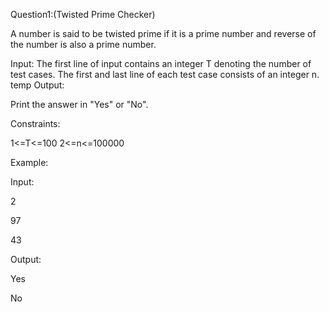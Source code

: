 Question1:(Twisted Prime Checker)

A number is said to be twisted prime if it is a prime number and reverse of the number is also a prime number.

Input:
The first line of input contains an integer T denoting the number of test cases. 
The first and last line of each test case consists of an integer n.  
temp
Output:

Print the answer in "Yes" or "No".

Constraints: 

1<=T<=100
2<=n<=100000

Example:

Input:

2

97

43

Output:

Yes

No
